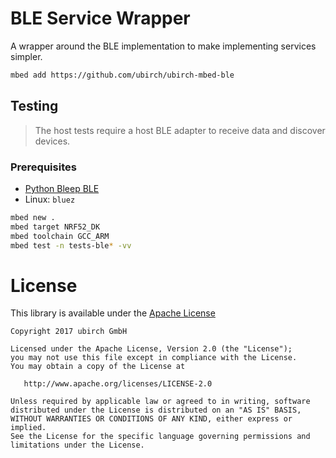 # BLE Service Wrapper

A wrapper around the BLE implementation to make implementing services simpler.

```bash
mbed add https://github.com/ubirch/ubirch-mbed-ble
```

## Testing

> The host tests require a host BLE adapter to receive data and discover devices.

### Prerequisites

- [Python Bleep BLE](https://github.com/matthewelse/bleep)
- Linux: `bluez`

```bash
mbed new .
mbed target NRF52_DK
mbed toolchain GCC_ARM
mbed test -n tests-ble* -vv
```

# License

This library is available under the [Apache License](LICENSE)

```
Copyright 2017 ubirch GmbH

Licensed under the Apache License, Version 2.0 (the "License");
you may not use this file except in compliance with the License.
You may obtain a copy of the License at

   http://www.apache.org/licenses/LICENSE-2.0

Unless required by applicable law or agreed to in writing, software
distributed under the License is distributed on an "AS IS" BASIS,
WITHOUT WARRANTIES OR CONDITIONS OF ANY KIND, either express or implied.
See the License for the specific language governing permissions and
limitations under the License.
````


